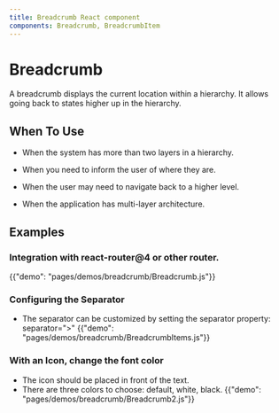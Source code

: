 ```yaml
---
title: Breadcrumb React component
components: Breadcrumb, BreadcrumbItem
---
```


# Breadcrumb

<p class="description">A breadcrumb displays the current location within a hierarchy. It allows going back to states higher up in the hierarchy.</p>

## When To Use
* When the system has more than two layers in a hierarchy.

* When you need to inform the user of where they are.

* When the user may need to navigate back to a higher level.

* When the application has multi-layer architecture.


## Examples

### Integration with react-router@4 or other router.
{{"demo": "pages/demos/breadcrumb/Breadcrumb.js"}}

### Configuring the Separator
* The separator can be customized by setting the separator property: separator=">"
{{"demo": "pages/demos/breadcrumb/BreadcrumbItems.js"}}

### With an Icon, change the font color
* The icon should be placed in front of the text.
* There are three colors to choose: default, white, black.
{{"demo": "pages/demos/breadcrumb/Breadcrumb2.js"}}